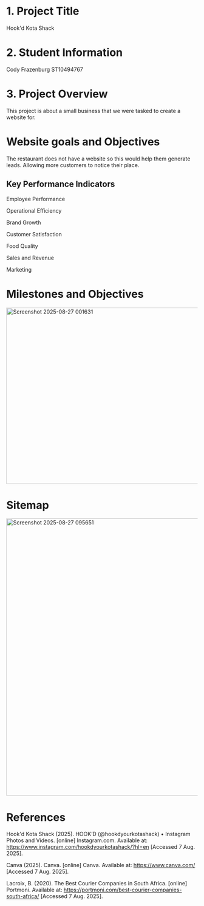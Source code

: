 # 1. Project Title
Hook'd Kota Shack

# 2. Student Information
Cody Frazenburg
ST10494767

# 3. Project Overview
This project is about a small business that we were tasked to create a website for.

# Website goals and Objectives
The restaurant does not have a website so this would help them generate leads. Allowing more customers to notice their place. 

 

## Key Performance Indicators 

Employee Performance 

Operational Efficiency 

Brand Growth 

Customer Satisfaction 

Food Quality 

Sales and Revenue 

Marketing 

# Milestones and Objectives
<img width="988" height="464" alt="Screenshot 2025-08-27 001631" src="https://github.com/user-attachments/assets/50d9acc4-1177-4340-83a0-1089a7d15ea9" />




# Sitemap
<img width="930" height="730" alt="Screenshot 2025-08-27 095651" src="https://github.com/user-attachments/assets/76297848-7542-44fc-83f6-fcf2cb4be312" />

# References 

Hook'd Kota Shack (2025). HOOK’D (@hookdyourkotashack) • Instagram Photos and Videos. [online] Instagram.com. Available at: https://www.instagram.com/hookdyourkotashack/?hl=en [Accessed 7 Aug. 2025]. 

Canva (2025). Canva. [online] Canva. Available at: https://www.canva.com/ [Accessed 7 Aug. 2025]. 

Lacroix, B. (2020). The Best Courier Companies in South Africa. [online] Portmoni. Available at: https://portmoni.com/best-courier-companies-south-africa/ [Accessed 7 Aug. 2025]. 

